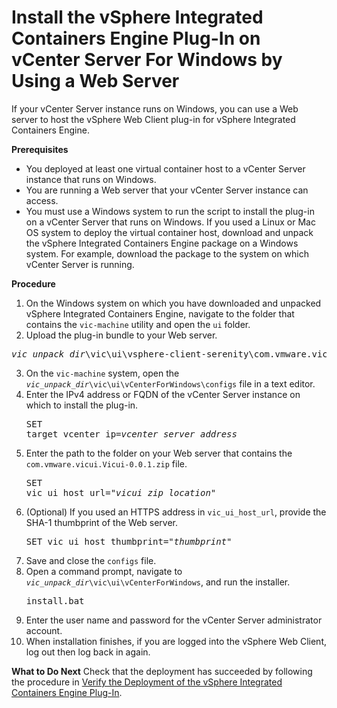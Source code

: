 # Install the vSphere Integrated Containers Engine Plug-In on vCenter Server For Windows by Using a Web Server #

If your vCenter Server instance runs on Windows, you can use a Web server to host the vSphere Web Client plug-in for vSphere Integrated Containers Engine.

**Prerequisites**

- You deployed at least one virtual container host to a vCenter Server instance that runs on Windows.
- You are running a Web server that your vCenter Server instance can access.
- You must use a Windows system to run the script to install the plug-in on a vCenter Server that runs on Windows. If you used a Linux or Mac OS system to deploy the virtual container host, download and unpack the vSphere Integrated Containers Engine package on a Windows system. For example, download the package to the system on which vCenter Server is running.

**Procedure**

1. On the Windows system on which you have downloaded and unpacked vSphere Integrated Containers Engine, navigate to the folder that contains the `vic-machine` utility and open the `ui` folder.
2. Upload the plug-in bundle to your Web server.
  <pre><i>vic_unpack_dir</i>\vic\ui\vsphere-client-serenity\com.vmware.vicui.Vicui-0.0.1.zip</pre>
3. On the `vic-machine` system, open the <code><i>vic_unpack_dir</i>\vic\ui\vCenterForWindows\configs</code> file in a text editor.
4. Enter the IPv4 address or FQDN of the vCenter Server instance on which to install the plug-in.<pre>SET target_vcenter_ip=<i>vcenter_server_address</i></pre>
5. Enter the path to the folder on your Web server that contains the `com.vmware.vicui.Vicui-0.0.1.zip`  file.<pre>SET vic_ui_host_url="<i>vicui_zip_location</i>"</pre>
6. (Optional) If you used an HTTPS address in `vic_ui_host_url`, provide the SHA-1 thumbprint of the Web server.<pre>SET vic_ui_host_thumbprint="<i>thumbprint</i>"</pre> 
6. Save and close the `configs` file.
7. Open a command prompt, navigate to <code><i>vic_unpack_dir</i>\vic\ui\vCenterForWindows</code>, and run the installer.<pre>install.bat</pre>
9. Enter the user name and password for the vCenter Server administrator account.
10. When installation finishes, if you are logged into the vSphere Web Client, log out then log back in again.

**What to Do Next**
Check that the deployment has succeeded by following the procedure in [Verify the Deployment of the vSphere Integrated Containers Engine Plug-In](plugin_verify_deployment.md).